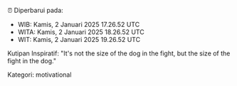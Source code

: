 ⏰ Diperbarui pada:
- WIB: Kamis, 2 Januari 2025 17.26.52 UTC
- WITA: Kamis, 2 Januari 2025 18.26.52 UTC
- WIT: Kamis, 2 Januari 2025 19.26.52 UTC

Kutipan Inspiratif:
"It's not the size of the dog in the fight, but the size of the fight in the dog."


Kategori: motivational

